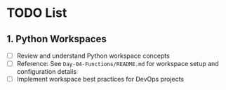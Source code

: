 # TODO List

## 1. Python Workspaces
- [ ] Review and understand Python workspace concepts
- [ ] Reference: See `Day-04-Functions/README.md` for workspace setup and configuration details
- [ ] Implement workspace best practices for DevOps projects 